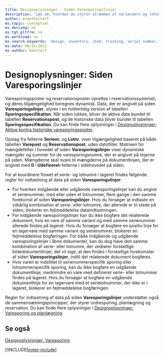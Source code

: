 ```yaml
---
title: Designoplysninger - Siden Varesporingslinjer
description: 'Læs om, hvordan du styrer strømmen af serienumre og lotnumre på lageret ved hjælp af varesporingslinjer.'
author: brentholtorf
ms.topic: conceptual
ms.devlang: na
ms.tgt_pltfrm: na
ms.workload: na
ms.search.keywords: 'design, inventory, item, tracking, serial number, lot number'
ms.date: 06/15/2021
ms.author: bholtorf
---
```

# Designoplysninger: Siden Varesporingslinjer
Varesporingsposter og reservationsposter oprettes i reservationssystemet, og deres tilgængelighed beregnes dynamisk. Data, der er angivet på siden **Varesporingslinjer**, styres i en midlertidig version af tabellen **Sporingsspecifikation**. Når siden lukkes, bliver de aktive data bundet til tabellen **Reservationspost**, og de historiske data bliver bundet til tabellen **Sporingsspecifikation**. Du kan finde flere oplysninger i [Designoplysninger: Aktive kontra historiske varesporingsposter](design-details-active-versus-historic-item-tracking-entries.md).  
  
Opslag fra felterne **Serienr.** og **Lotnr.** viser tilgængelighed baseret på både tabellen **Varepost** og **Reservationspost**, uden datofilter. Matrixen for mængdefelter i hovedet af siden **Varesporingslinjer** viser dynamiske mængder og summer for de varesporingsnumre, der er angivet på linjerne på siden. Mængderne skal svare til mængderne på dokumentlinjen, der er angivet med **0** i **Udefineret**-felterne i sidehovedet på siden.  
  
For at koordinere flowet af serie- og lotnumre i lageret findes følgende regler for indtastning af data på siden **Varesporingslinjer**:  
  
* For hverken indgående eller udgående varesporingslinjer kan du angive et serienummer, med eller uden et lotnummer, flere gange i den samme forekomst af siden **Varesporingslinjer**. Hvis du forsøger at indtaste en vilkårlig kombination af serie- eller lotnumre, der allerede er til stede på siden, blokerer en fejlmeddelelse dataindtastningen.  
* For indgående varesporingslinjer kan du ikke bogføre det relaterede dokument, hvis en vare af samme variant og med samme serienummer allerede findes på lageret. Hvis du forsøger at bogføre en positiv linje for en lagervare med samme variant og serienummer, blokerer en fejlmeddelelse bogføringen. For både indgående og udgående varesporingslinjer i åbne dokumenter, kan du dog have den samme kombination af serie- eller lotnumre, der vedrører forskellige kildedokumentlinjer, det vil sige, at den findes i forskellige forekomster af siden **Varesporingslinjer**, indtil det relaterede dokument bogføres.  
* Hvis varen er indstillet til serienummerspecifik sporing eller lotnummerspecifik sporing, kan du ikke bogføre en udgående dokumentlinje, medmindre en vare med defineret serie- eller lotnummer findes på lageret. Hvis du forsøger at bogføre en udgående dokumentlinje for en lagervare med et serielotnummer, der ikke er i lageret, blokerer en fejlmeddelelse bogføringen.  
  
Regler for indtastning af data på siden **Varesporingslinjer** understøtter også de sammensætningsprincipper, der styrer ordresporing, planlægning og reservation. Du kan finde flere oplysninger i [Designoplysninger: Varesporing og planlægning](design-details-item-tracking-and-planning.md).  
  
## Se også  
[Designoplysninger: Varesporing](design-details-item-tracking.md)

[!INCLUDE[footer-include](includes/footer-banner.md)]